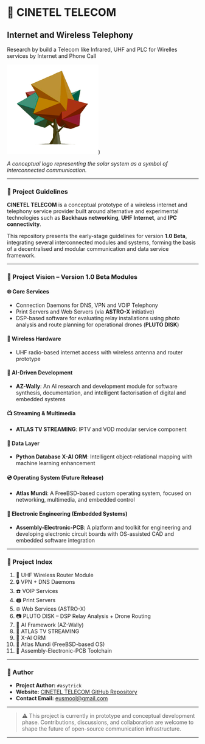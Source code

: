 # 🌌 CINETEL TELECOM  
## Internet and Wireless Telephony
Research by build a Telecom like Infrared, UHF and PLC for Wirelles services by Internet and Phone Call

![CINETEL TELECOM Internet and Wireless Telephony Logo](./assets/logo.png))

*A conceptual logo representing the solar system as a symbol of interconnected communication.*

---

### 📘 Project Guidelines

**CINETEL TELECOM** is a conceptual prototype of a wireless internet and telephony service provider built around alternative and experimental technologies such as **Backhaus networking**, **UHF Internet**, and **IPC connectivity**.

This repository presents the early-stage guidelines for version **1.0 Beta**, integrating several interconnected modules and systems, forming the basis of a decentralised and modular communication and data service framework.

---

### 🔭 Project Vision – Version 1.0 Beta Modules

#### 🌐 Core Services
- Connection Daemons for DNS, VPN and VOIP Telephony
- Print Servers and Web Servers (via **ASTRO-X** initiative)
- DSP-based software for evaluating relay installations using photo analysis and route planning for operational drones (**PLUTO DISK**)

#### 📡 Wireless Hardware
- UHF radio-based internet access with wireless antenna and router prototype

#### 🧠 AI-Driven Development
- **AZ-Wally**: An AI research and development module for software synthesis, documentation, and intelligent factorisation of digital and embedded systems

#### 📺 Streaming & Multimedia
- **ATLAS TV STREAMING**: IPTV and VOD modular service component

#### 🧰 Data Layer
- **Python Database X-AI ORM**: Intelligent object-relational mapping with machine learning enhancement

#### 💿 Operating System (Future Release)
- **Atlas Mundi**: A FreeBSD-based custom operating system, focused on networking, multimedia, and embedded control

#### 🔧 Electronic Engineering (Embedded Systems)
- **Assembly-Electronic-PCB**: A platform and toolkit for engineering and developing electronic circuit boards with OS-assisted CAD and embedded software integration

---

### 📌 Project Index

1. 📡 UHF Wireless Router Module  
2. 🔒 VPN + DNS Daemons  
3. ☎️ VOIP Services  
4. 🖨️ Print Servers  
5. 🌐 Web Services (ASTRO-X)  
6. 📷 PLUTO DISK – DSP Relay Analysis + Drone Routing  
7. 🤖 AI Framework (AZ-Wally)  
8. 🧩 ATLAS TV STREAMING  
9. 🧠 X-AI ORM  
10. 💽 Atlas Mundi (FreeBSD-based OS)  
11. 🔧 Assembly-Electronic-PCB Toolchain

---

### 📇 Author

- **Project Author:** `#asytrick`  
- **Website:** [CINETEL TELECOM GitHub Repository](https://github.com/ssmool/cinetel_telecom)  
- **Contact Email:** [eusmool@gmail.com](mailto:eusmool@gmail.com)

---

> ⚠️ This project is currently in prototype and conceptual development phase. Contributions, discussions, and collaboration are welcome to shape the future of open-source communication infrastructure.

---

